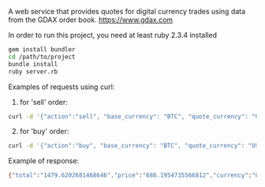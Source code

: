 A web service that provides quotes for digital currency trades using data from the GDAX order book.
https://www.gdax.com

In order to run this project, you need at least ruby 2.3.4 installed

```sh
gem install bundler
cd /path/to/project
bundle install
ruby server.rb
```

Examples of requests using curl:
1) for 'sell' order:
```sh
curl -d '{"action":"sell", "base_currency": "BTC", "quote_currency": "USD", "amount": "2.15"}' -H "Content-Type: application/json" -X POST http://localhost:4567
```

2) for 'buy' order:
```sh
curl -d '{"action":"buy", "base_currency": "BTC", "quote_currency": "USD", "amount": "2.15"}' -H "Content-Type: application/json" -X POST http://localhost:4567
```

Example of response:
```sh
{"total":"1479.6202681468646","price":"688.1954735566812","currency":"USD"}
```




